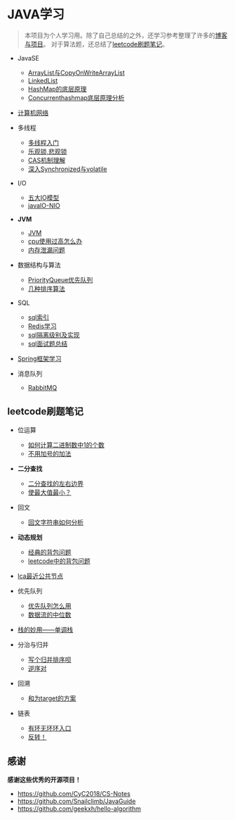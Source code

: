 # JAVA学习

> 本项目为个人学习用。除了自己总结的之外，还学习参考整理了许多的[博客与项目](#3)。
> 对于算法题，还总结了[leetcode刷题笔记](#2)。

* JavaSE
  * [ArrayList与CopyOnWriteArrayList](src/JavaSE/arraylist.md)
  * [LinkedList](src/JavaSE/LinkedList.md)  
  * [HashMap的底层原理](src/JavaSE/hashmap.md)
  * [Concurrenthashmap底层原理分析](src/JavaSE/conhashmap.md)  

* [计算机网络](src/network/计算机网络.md)
  
* 多线程
    * [多线程入门](src/multi_thread/线程.md)
    * [乐观锁,悲观锁](src/multi_thread/lb.md) 
    * [CAS机制理解](src/multi_thread/cas.md)  
    * [深入Synchronized与volatile](src/multi_thread/syn.md)
    
* I/O
    * [五大IO模型](src/IO/socketIO.md)
    * [javaIO-NIO](src/IO/JAVAIO.md)

* **JVM**    
    * [JVM](src/JVM/jvm.md)
    * [cpu使用过高怎么办](src/interview/cpu过高.md)
    * [内存泄漏问题](src/interview/MemoryLeak.md)

* 数据结构与算法
    * [PriorityQueue优先队列](src/leetcode/单调栈_优先队列/pq.md)
    * [几种排序算法](src/leetcode/归并_快排/)
  
* SQL
  * [sql索引](src/sql/sql索引.md)
  * [Redis学习](src/sql/Redis.md)
  * [sql隔离级别及实现]()  
  * [sql面试题总结](src/sql/sql面试.md)  
    
* [Spring框架学习](src/SSM/Spring.md)
  
* 消息队列
  * [RabbitMQ](src/消息队列MQ/RabbitMQ.md)
    
<h2 id="2">leetcode刷题笔记</h2>

* 位运算
    * [如何计算二进制数中1的个数](src/leetcode/位运算/byte.md)
    * [不用加号的加法](src/leetcode/剑指offer/byteadd.md)
    
* **二分查找**
    * [二分查找的左右边界](src/leetcode/双指针/二分查找.md)
    * [使最大值最小？](src/leetcode/双指针/erfen.md) 
    
* 回文
    * [回文字符串如何分析](src/leetcode/回文/huiwen.md)

* **动态规划**
    * [经典的背包问题](src/leetcode/动态规划/bags.md)
    * [leetcode中的背包问题](src/leetcode/动态规划/leetcodebags.md)
    
* [lca最近公共节点](src/leetcode/树/lca.md)
  
* 优先队列
    * [优先队列怎么用](src/leetcode/单调栈_优先队列/priority.md)
    * [数据流的中位数](src/leetcode/单调栈_优先队列/offer41.md)
* [栈的妙用——单调栈](src/leetcode/单调栈_优先队列/stack.md)
  
* 分治与归并
    * [写个归并排序呗](src/leetcode/归并_快排/mergesort.md)
    * [逆序对]()
* 回溯
    * [和为target的方案](src/leetcode/回溯_DFS_BFS/btrack_sum.md)

* 链表
    * [有环无环环入口](src/leetcode/链表/huan.md)
    * [反转！](src/leetcode/链表/reverse.md)

<h2 id="3">感谢</h2>

**感谢这些优秀的开源项目！**

* https://github.com/CyC2018/CS-Notes
* https://github.com/Snailclimb/JavaGuide
* https://github.com/geekxh/hello-algorithm

